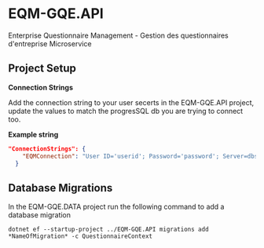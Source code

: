 # EQM-GQE.API
Enterprise Questionnaire Management - Gestion des questionnaires d'entreprise Microservice

## Project Setup

**Connection Strings**

Add the connection string to your user secerts in the EQM-GQE.API project, update the values to match the progresSQL db you are trying to connect too.

**Example string**

```JSON
"ConnectionStrings": {
    "EQMConnection": "User ID='userid'; Password='password'; Server=dbserver;Port=5432;Database=dbname;Integrated Security=true;Pooling=true;"
  }
```


## Database Migrations
In the EQM-GQE.DATA project run the following command to add a database migration
```
dotnet ef --startup-project ../EQM-GQE.API migrations add *NameOfMigration* -c QuestionnaireContext
```


